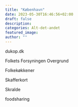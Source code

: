 ```yaml
---
title: "København"
date: 2023-05-30T16:46:56+02:00
draft: false
description:
categories: Alt-det-andet
featured_image:
author: ""
---
```


dukop.dk

Folkets
Forsyningen
Overgrund

Folkekøkkener

Skafferkort

Skralde

foodsharing 